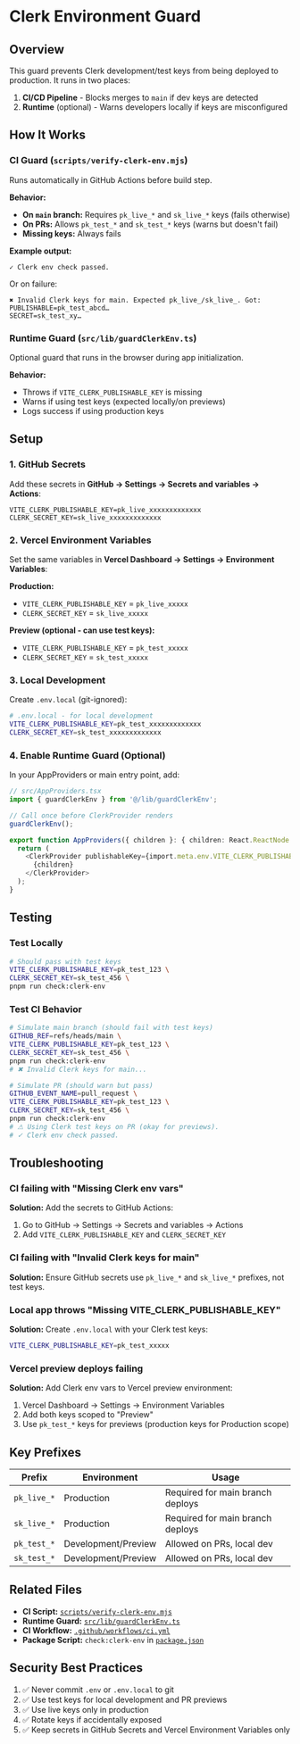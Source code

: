 # Clerk Environment Guard

## Overview

This guard prevents Clerk development/test keys from being deployed to production. It runs in two places:

1. **CI/CD Pipeline** - Blocks merges to `main` if dev keys are detected
2. **Runtime** (optional) - Warns developers locally if keys are misconfigured

## How It Works

### CI Guard (`scripts/verify-clerk-env.mjs`)

Runs automatically in GitHub Actions before build step.

**Behavior:**

- **On `main` branch:** Requires `pk_live_*` and `sk_live_*` keys (fails otherwise)
- **On PRs:** Allows `pk_test_*` and `sk_test_*` keys (warns but doesn't fail)
- **Missing keys:** Always fails

**Example output:**

```
✓ Clerk env check passed.
```

Or on failure:

```
✖ Invalid Clerk keys for main. Expected pk_live_/sk_live_. Got:
PUBLISHABLE=pk_test_abcd…
SECRET=sk_test_xy…
```

### Runtime Guard (`src/lib/guardClerkEnv.ts`)

Optional guard that runs in the browser during app initialization.

**Behavior:**

- Throws if `VITE_CLERK_PUBLISHABLE_KEY` is missing
- Warns if using test keys (expected locally/on previews)
- Logs success if using production keys

## Setup

### 1. GitHub Secrets

Add these secrets in **GitHub → Settings → Secrets and variables → Actions**:

```
VITE_CLERK_PUBLISHABLE_KEY=pk_live_xxxxxxxxxxxxx
CLERK_SECRET_KEY=sk_live_xxxxxxxxxxxxx
```

### 2. Vercel Environment Variables

Set the same variables in **Vercel Dashboard → Settings → Environment Variables**:

**Production:**

- `VITE_CLERK_PUBLISHABLE_KEY` = `pk_live_xxxxx`
- `CLERK_SECRET_KEY` = `sk_live_xxxxx`

**Preview (optional - can use test keys):**

- `VITE_CLERK_PUBLISHABLE_KEY` = `pk_test_xxxxx`
- `CLERK_SECRET_KEY` = `sk_test_xxxxx`

### 3. Local Development

Create `.env.local` (git-ignored):

```bash
# .env.local - for local development
VITE_CLERK_PUBLISHABLE_KEY=pk_test_xxxxxxxxxxxxx
CLERK_SECRET_KEY=sk_test_xxxxxxxxxxxxx
```

### 4. Enable Runtime Guard (Optional)

In your AppProviders or main entry point, add:

```typescript
// src/AppProviders.tsx
import { guardClerkEnv } from '@/lib/guardClerkEnv';

// Call once before ClerkProvider renders
guardClerkEnv();

export function AppProviders({ children }: { children: React.ReactNode }) {
  return (
    <ClerkProvider publishableKey={import.meta.env.VITE_CLERK_PUBLISHABLE_KEY}>
      {children}
    </ClerkProvider>
  );
}
```

## Testing

### Test Locally

```bash
# Should pass with test keys
VITE_CLERK_PUBLISHABLE_KEY=pk_test_123 \
CLERK_SECRET_KEY=sk_test_456 \
pnpm run check:clerk-env
```

### Test CI Behavior

```bash
# Simulate main branch (should fail with test keys)
GITHUB_REF=refs/heads/main \
VITE_CLERK_PUBLISHABLE_KEY=pk_test_123 \
CLERK_SECRET_KEY=sk_test_456 \
pnpm run check:clerk-env
# ✖ Invalid Clerk keys for main...

# Simulate PR (should warn but pass)
GITHUB_EVENT_NAME=pull_request \
VITE_CLERK_PUBLISHABLE_KEY=pk_test_123 \
CLERK_SECRET_KEY=sk_test_456 \
pnpm run check:clerk-env
# ⚠ Using Clerk test keys on PR (okay for previews).
# ✓ Clerk env check passed.
```

## Troubleshooting

### CI failing with "Missing Clerk env vars"

**Solution:** Add the secrets to GitHub Actions:

1. Go to GitHub → Settings → Secrets and variables → Actions
2. Add `VITE_CLERK_PUBLISHABLE_KEY` and `CLERK_SECRET_KEY`

### CI failing with "Invalid Clerk keys for main"

**Solution:** Ensure GitHub secrets use `pk_live_*` and `sk_live_*` prefixes, not test keys.

### Local app throws "Missing VITE_CLERK_PUBLISHABLE_KEY"

**Solution:** Create `.env.local` with your Clerk test keys:

```bash
VITE_CLERK_PUBLISHABLE_KEY=pk_test_xxxxx
```

### Vercel preview deploys failing

**Solution:** Add Clerk env vars to Vercel preview environment:

1. Vercel Dashboard → Settings → Environment Variables
2. Add both keys scoped to "Preview"
3. Use `pk_test_*` keys for previews (production keys for Production scope)

## Key Prefixes

| Prefix      | Environment         | Usage                            |
| ----------- | ------------------- | -------------------------------- |
| `pk_live_*` | Production          | Required for main branch deploys |
| `sk_live_*` | Production          | Required for main branch deploys |
| `pk_test_*` | Development/Preview | Allowed on PRs, local dev        |
| `sk_test_*` | Development/Preview | Allowed on PRs, local dev        |

## Related Files

- **CI Script:** [`scripts/verify-clerk-env.mjs`](../../scripts/verify-clerk-env.mjs)
- **Runtime Guard:** [`src/lib/guardClerkEnv.ts`](../../src/lib/guardClerkEnv.ts)
- **CI Workflow:** [`.github/workflows/ci.yml`](../../.github/workflows/ci.yml)
- **Package Script:** `check:clerk-env` in [`package.json`](../../package.json)

## Security Best Practices

1. ✅ Never commit `.env` or `.env.local` to git
2. ✅ Use test keys for local development and PR previews
3. ✅ Use live keys only in production
4. ✅ Rotate keys if accidentally exposed
5. ✅ Keep secrets in GitHub Secrets and Vercel Environment Variables only
